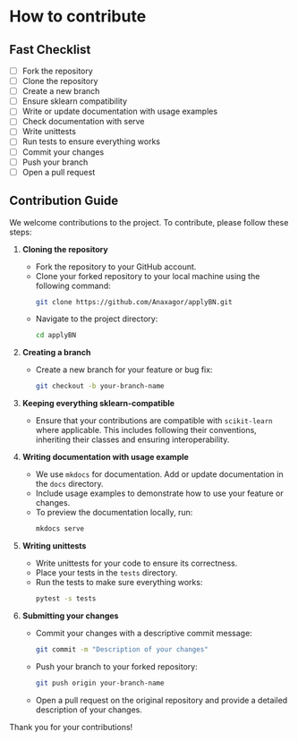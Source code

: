 # How to contribute

## Fast Checklist

- [ ] Fork the repository
- [ ] Clone the repository
- [ ] Create a new branch
- [ ] Ensure sklearn compatibility
- [ ] Write or update documentation with usage examples
- [ ] Check documentation with serve
- [ ] Write unittests
- [ ] Run tests to ensure everything works
- [ ] Commit your changes
- [ ] Push your branch
- [ ] Open a pull request

## Contribution Guide

We welcome contributions to the project. To contribute, please follow these steps:

1. **Cloning the repository**
   - Fork the repository to your GitHub account.
   - Clone your forked repository to your local machine using the following command:
     ```bash
     git clone https://github.com/Anaxagor/applyBN.git
     ```
   - Navigate to the project directory:
     ```bash
     cd applyBN
     ```

2. **Creating a branch**
   - Create a new branch for your feature or bug fix:
     ```bash
     git checkout -b your-branch-name
     ```

3. **Keeping everything sklearn-compatible**
   - Ensure that your contributions are compatible with `scikit-learn` where applicable. This includes following their conventions, inheriting their classes and ensuring interoperability.

4. **Writing documentation with usage example**
   - We use `mkdocs` for documentation. Add or update documentation in the `docs` directory.
   - Include usage examples to demonstrate how to use your feature or changes.
   - To preview the documentation locally, run:
     ```bash
     mkdocs serve
     ```

5. **Writing unittests**
   - Write unittests for your code to ensure its correctness.
   - Place your tests in the `tests` directory.
   - Run the tests to make sure everything works:
     ```bash
     pytest -s tests
     ```

6. **Submitting your changes**
   - Commit your changes with a descriptive commit message:
     ```bash
     git commit -m "Description of your changes"
     ```
   - Push your branch to your forked repository:
     ```bash
     git push origin your-branch-name
     ```
   - Open a pull request on the original repository and provide a detailed description of your changes.

Thank you for your contributions!
